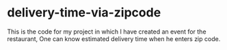 # delivery-time-via-zipcode
This is the code for my project in which I have created an event for the restaurant, One can know estimated delivery time when he enters zip code.
